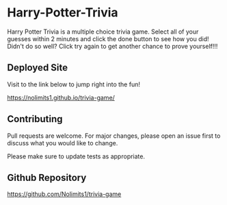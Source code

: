 # Harry-Potter-Trivia

Harry Potter Trivia is a multiple choice trivia game. Select all of your guesses within 2 minutes and click the done button to see how you did! Didn't do so well? Click try again to get another chance to prove yourself!!!

## Deployed Site

Visit to the link below to jump right into the fun!

https://nolimits1.github.io/trivia-game/


## Contributing
Pull requests are welcome. For major changes, please open an issue first to discuss what you would like to change.

Please make sure to update tests as appropriate.

## Github Repository

https://github.com/Nolimits1/trivia-game